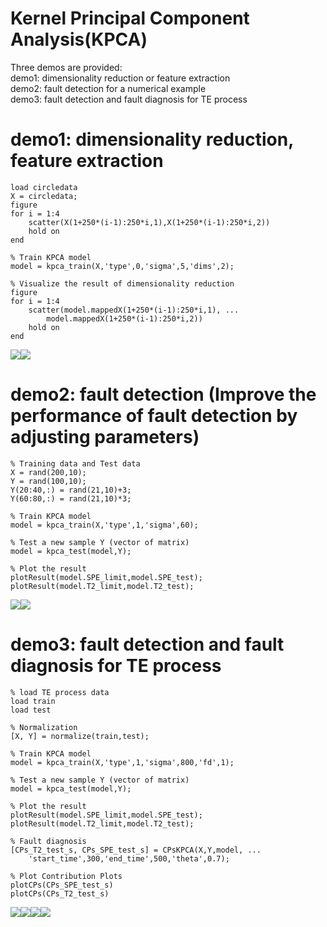 Kernel Principal Component Analysis(KPCA)  
==  
Three demos are provided:  
demo1: dimensionality reduction or feature extraction  
demo2: fault detection for a numerical example  
demo3: fault detection and fault diagnosis for TE process  

demo1: dimensionality reduction, feature extraction  
=
    load circledata
    X = circledata;
    figure
    for i = 1:4
        scatter(X(1+250*(i-1):250*i,1),X(1+250*(i-1):250*i,2))
        hold on
    end

    % Train KPCA model
    model = kpca_train(X,'type',0,'sigma',5,'dims',2);

    % Visualize the result of dimensionality reduction
    figure
    for i = 1:4
        scatter(model.mappedX(1+250*(i-1):250*i,1), ... 
            model.mappedX(1+250*(i-1):250*i,2))
        hold on
    end
![](img/demo1_1.png)![](img/demo1_2.png)  
  
demo2: fault detection (Improve the performance of fault detection by adjusting parameters)  
=
    % Training data and Test data
    X = rand(200,10);
    Y = rand(100,10);
    Y(20:40,:) = rand(21,10)+3;
    Y(60:80,:) = rand(21,10)*3;

    % Train KPCA model
    model = kpca_train(X,'type',1,'sigma',60);

    % Test a new sample Y (vector of matrix)
    model = kpca_test(model,Y);

    % Plot the result
    plotResult(model.SPE_limit,model.SPE_test);
    plotResult(model.T2_limit,model.T2_test);
![](img/demo2_SPE.png)![](img/demo2_T2.png) 
  
demo3: fault detection and fault diagnosis for TE process  
=
    % load TE process data
    load train
    load test

    % Normalization 
    [X, Y] = normalize(train,test);

    % Train KPCA model
    model = kpca_train(X,'type',1,'sigma',800,'fd',1);

    % Test a new sample Y (vector of matrix)
    model = kpca_test(model,Y);

    % Plot the result
    plotResult(model.SPE_limit,model.SPE_test);
    plotResult(model.T2_limit,model.T2_test);

    % Fault diagnosis
    [CPs_T2_test_s, CPs_SPE_test_s] = CPsKPCA(X,Y,model, ... 
        'start_time',300,'end_time',500,'theta',0.7);

    % Plot Contribution Plots
    plotCPs(CPs_SPE_test_s)
    plotCPs(CPs_T2_test_s)
![](img/demo3_SPE.png)![](img/demo3_T2.png)![](img/demo3_SPE_fd.png)![](img/demo3_T2_fd.png)
